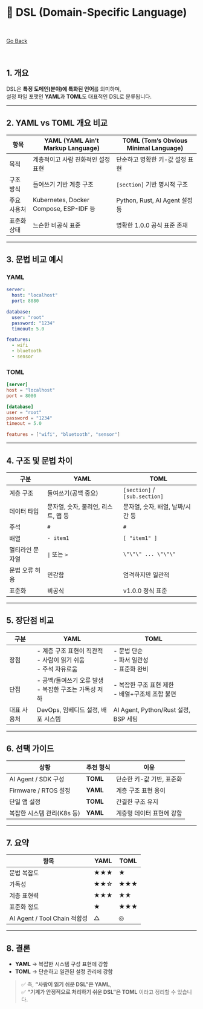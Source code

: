 # 🧩 DSL (Domain-Specific Language)

</br>

[Go Back](index.md)

</br>

## 1. 개요

DSL은 **특정 도메인(분야)에 특화된 언어**를 의미하며,  
설정 파일 포맷인 **YAML**과 **TOML**도 대표적인 DSL로 분류됩니다.

---

## 2. YAML vs TOML 개요 비교

| 항목 | **YAML (YAML Ain’t Markup Language)** | **TOML (Tom’s Obvious Minimal Language)** |
|------|----------------------------------------|--------------------------------------------|
| 목적 | 계층적이고 사람 친화적인 설정 표현 | 단순하고 명확한 키-값 설정 표현 |
| 구조 방식 | 들여쓰기 기반 계층 구조 | `[section]` 기반 명시적 구조 |
| 주요 사용처 | Kubernetes, Docker Compose, ESP-IDF 등 | Python, Rust, AI Agent 설정 등 |
| 표준화 상태 | 느슨한 비공식 표준 | 명확한 1.0.0 공식 표준 존재 |

---

## 3. 문법 비교 예시

### YAML
```yaml
server:
  host: "localhost"
  port: 8080

database:
  user: "root"
  password: "1234"
  timeout: 5.0

features:
  - wifi
  - bluetooth
  - sensor
```

### TOML
```toml
[server]
host = "localhost"
port = 8080

[database]
user = "root"
password = "1234"
timeout = 5.0

features = ["wifi", "bluetooth", "sensor"]
```

---

## 4. 구조 및 문법 차이

| 구분 | YAML | TOML |
|------|------|------|
| 계층 구조 | 들여쓰기(공백 중요) | `[section]` / `[sub.section]` |
| 데이터 타입 | 문자열, 숫자, 불리언, 리스트, 맵 등 | 문자열, 숫자, 배열, 날짜/시간 등 |
| 주석 | `#` | `#` |
| 배열 | `- item1` | `[ "item1" ]` |
| 멀티라인 문자열 | `\|` 또는 `>` | `\"\"\" ... \"\"\"` |
| 문법 오류 허용 | 민감함 | 엄격하지만 일관적 |
| 표준화 | 비공식 | v1.0.0 정식 표준 |

---

## 5. 장단점 비교

| 구분 | **YAML** | **TOML** |
|------|-----------|-----------|
| 장점 | - 계층 구조 표현이 직관적<br>- 사람이 읽기 쉬움<br>- 주석 자유로움 | - 문법 단순<br>- 파서 일관성<br>- 표준화 완비 |
| 단점 | - 공백/들여쓰기 오류 발생<br>- 복잡한 구조는 가독성 저하 | - 복잡한 구조 표현 제한<br>- 배열+구조체 조합 불편 |
| 대표 사용처 | DevOps, 임베디드 설정, 배포 시스템 | AI Agent, Python/Rust 설정, BSP 세팅 |

---

## 6. 선택 가이드

| 상황 | 추천 형식 | 이유 |
|------|------------|------|
| AI Agent / SDK 구성 | **TOML** | 단순한 키-값 기반, 표준화 |
| Firmware / RTOS 설정 | **YAML** | 계층 구조 표현 용이 |
| 단일 앱 설정 | **TOML** | 간결한 구조 유지 |
| 복잡한 시스템 관리(K8s 등) | **YAML** | 계층형 데이터 표현에 강함 |

---

## 7. 요약

| 항목 | YAML | TOML |
|------|------|------|
| 문법 복잡도 | ★★★ | ★ |
| 가독성 | ★★☆ | ★★★ |
| 계층 표현력 | ★★★ | ★★ |
| 표준화 정도 | ★ | ★★★ |
| AI Agent / Tool Chain 적합성 | △ | ◎ |

---

## 8. 결론

- **YAML** → 복잡한 시스템 구성 표현에 강함  
- **TOML** → 단순하고 일관된 설정 관리에 강함  

> ✅ 즉, **“사람이 읽기 쉬운 DSL”은 YAML**,  
> ✅ **“기계가 안정적으로 처리하기 쉬운 DSL”은 TOML** 이라고 정리할 수 있습니다.
